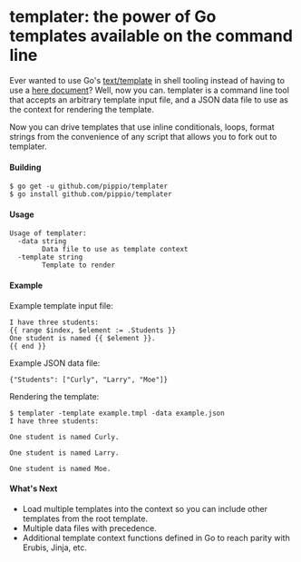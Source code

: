 # templater: the power of Go templates available on the command line

Ever wanted to use Go's [text/template](https://golang.org/pkg/text/template/)
in shell tooling instead of having to use a
[here document](http://www.tldp.org/LDP/abs/html/here-docs.html)?
Well, now you can. templater is a command line tool that accepts an arbitrary
template input file, and a JSON data file to use as the context for rendering
the template.

Now you can drive templates that use inline conditionals, loops, format strings
from the convenience of any script that allows you to fork out to templater.

#### Building

```
$ go get -u github.com/pippio/templater
$ go install github.com/pippio/templater
```

#### Usage
```
Usage of templater:
  -data string
        Data file to use as template context
  -template string
        Template to render
```

#### Example

Example template input file:

```
I have three students:
{{ range $index, $element := .Students }}
One student is named {{ $element }}.
{{ end }}
```

Example JSON data file:

```
{"Students": ["Curly", "Larry", "Moe"]}
```

Rendering the template:

```
$ templater -template example.tmpl -data example.json
I have three students:

One student is named Curly.

One student is named Larry.

One student is named Moe.
```

#### What's Next

* Load multiple templates into the context so you can include other templates
  from the root template.
* Multiple data files with precedence.
* Additional template context functions defined in Go to reach parity with
  Erubis, Jinja, etc.
